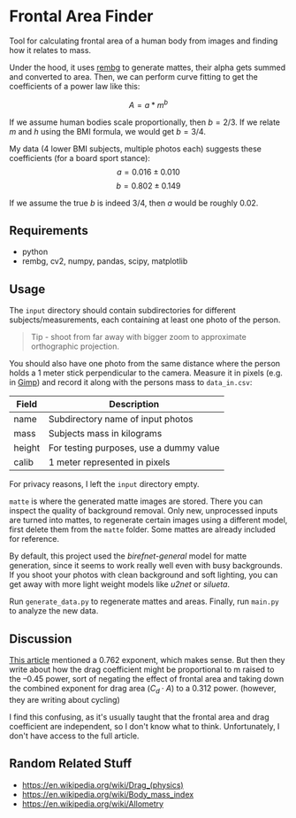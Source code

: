 # Frontal Area Finder

Tool for calculating frontal area of a human body from images and finding how it relates to mass.

Under the hood, it uses [rembg](https://github.com/danielgatis/rembg) to generate mattes, their alpha gets summed and converted to area. Then, we can perform curve fitting to get the coefficients of a power law like this:

$$ A = a * m ^ b $$

If we assume human bodies scale proportionally, then $b = 2/3$. If we relate $m$ and $h$ using the BMI formula, we would get $b = 3/4$.

My data (4 lower BMI subjects, multiple photos each) suggests these coefficients (for a board sport stance):
$$a = 0.016 ± 0.010$$
$$b = 0.802 ± 0.149$$

If we assume the true $b$ is indeed $3/4$, then $a$ would be roughly $0.02$.

## Requirements

- python
- rembg, cv2, numpy, pandas, scipy, matplotlib

## Usage

The `input` directory should contain subdirectories for different subjects/measurements, each containing at least one photo of the person.

> Tip - shoot from far away with bigger zoom to approximate orthographic projection.

You should also have one photo from the same distance where the person holds a 1 meter stick perpendicular to the camera. Measure it in pixels (e.g. in [Gimp](https://www.gimp.org/)) and record it along with the persons mass to `data_in.csv`:

| Field | Description |
| ----- | ----------- |
| name | Subdirectory name of input photos |
| mass | Subjects mass in kilograms |
| height | For testing purposes, use a dummy value |
| calib | 1 meter represented in pixels |

For privacy reasons, I left the `input` directory empty.

`matte` is where the generated matte images are stored. There you can inspect the quality of background removal. Only new, unprocessed inputs are turned into mattes, to regenerate certain images using a different model, first delete them from the `matte` folder. Some mattes are already included for reference.

By default, this project used the *birefnet-general* model for matte generation, since it seems to work really well even with busy backgrounds. If you shoot your photos with clean background and soft lighting, you can get away with more light weight models like *u2net* or *silueta*.

Run `generate_data.py` to regenerate mattes and areas. Finally, run `main.py` to analyze the new data.

## Discussion

[This article](https://link.springer.com/article/10.1007/s004210100424) mentioned a 0.762 exponent, which makes sense. But then they write about how the drag coefficient might be proportional to m raised to the –0.45 power, sort of negating the effect of frontal area and taking down the combined exponent for drag area ($C_d \cdot A$) to a 0.312 power. (however, they are writing about cycling)

I find this confusing, as it's usually taught that the frontal area and drag coefficient are independent, so I don't know what to think. Unfortunately, I don't have access to the full article.

## Random Related Stuff

- https://en.wikipedia.org/wiki/Drag_(physics)
- https://en.wikipedia.org/wiki/Body_mass_index
- https://en.wikipedia.org/wiki/Allometry